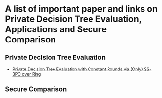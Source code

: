 # A list of important paper and links on Private Decision Tree Evaluation, Applications and Secure Comparison

## Private Decision Tree Evaluation

* [Private Decision Tree Evaluation with Constant Rounds via (Only) SS-3PC over Ring
](https://dl.acm.org/doi/abs/10.1007/978-3-030-62576-4_15)

## Secure Comparison
